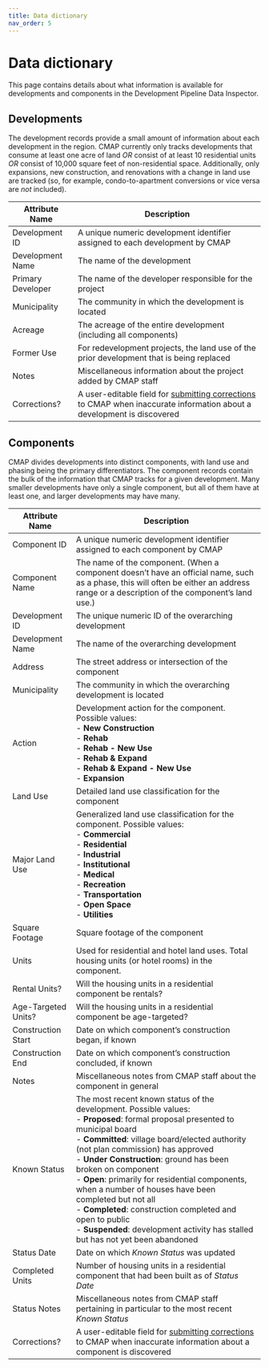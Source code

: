 ```yaml
---
title: Data dictionary
nav_order: 5
---
```


# Data dictionary

This page contains details about what information is available for developments and components in the Development Pipeline Data Inspector.

## Developments

The development records provide a small amount of information about each development in the region. CMAP currently only tracks developments that consume at least one acre of land *OR* consist of at least 10 residential units *OR* consist of 10,000 square feet of non-residential space. Additionally, only expansions, new construction, and renovations with a change in land use are tracked (so, for example, condo-to-apartment conversions or vice versa are *not* included).

| **Attribute Name** | **Description**                                              |
| ------------------ | ------------------------------------------------------------ |
| Development ID     | A unique numeric development identifier assigned to each development by CMAP |
| Development Name   | The name of the development                                  |
| Primary Developer  | The name of the developer responsible for the project        |
| Municipality       | The community in which the development is located            |
| Acreage            | The acreage of the entire development (including all components) |
| Former Use         | For redevelopment projects, the land use of the prior development that is being replaced |
| Notes              | Miscellaneous information about the project added by CMAP staff |
| Corrections?       | A user-editable field for [submitting corrections](./submitting-corrections.html) to CMAP when inaccurate information about a development is discovered |

## Components

CMAP divides developments into distinct components, with land use and phasing being the primary differentiators. The component records contain the bulk of the information that CMAP tracks for a given development. Many smaller developments have only a single component, but all of them have at least one, and larger developments may have many.

| **Attribute Name**  | **Description**                                              |
| ------------------- | ------------------------------------------------------------ |
| Component ID        | A unique numeric development identifier assigned to each component by CMAP |
| Component Name      | The name of the component. (When a component doesn’t have an official name, such as a phase, this will often be either an address range or a description of the component’s land use.) |
| Development ID      | The unique numeric ID of the overarching development         |
| Development Name    | The name of the overarching development                      |
| Address             | The street address or intersection of the component          |
| Municipality        | The community in which the overarching development is located |
| Action              | Development action for the component. Possible values:<br />- **New Construction**<br />- **Rehab**<br />- **Rehab - New Use**<br />- **Rehab & Expand**<br />- **Rehab & Expand - New Use**<br />- **Expansion** |
| Land Use            | Detailed land use classification for the component           |
| Major Land Use      | Generalized land use classification for the component. Possible values:<br />- **Commercial**<br />- **Residential**<br />- **Industrial**<br />- **Institutional**<br />- **Medical**<br />- **Recreation**<br />- **Transportation**<br />- **Open Space**<br />- **Utilities** |
| Square Footage      | Square footage of the component                              |
| Units               | Used for residential and hotel land uses. Total housing units (or hotel rooms) in the component. |
| Rental Units?       | Will the housing units in a residential component be rentals? |
| Age-Targeted Units? | Will the housing units in a residential component be age-targeted? |
| Construction Start  | Date on which component’s construction began, if known       |
| Construction End    | Date on which component’s construction concluded, if known   |
| Notes               | Miscellaneous notes from CMAP staff about the component in general |
| Known Status        | The most recent known status of the development. Possible values:<br />- **Proposed**: formal proposal presented to municipal board<br/>- **Committed**: village board/elected authority (not plan commission) has approved<br/>- **Under Construction**: ground has been broken on component<br/>- **Open**: primarily for residential components, when a number of houses have been completed but not all<br/>- **Completed**: construction completed and open to public<br/>- **Suspended**: development activity has stalled but has not yet been abandoned |
| Status Date         | Date on which *Known Status* was updated                     |
| Completed Units     | Number of housing units in a residential component that had been built as of *Status Date* |
| Status Notes        | Miscellaneous notes from CMAP staff pertaining in particular to the most recent *Known Status* |
| Corrections?        | A user-editable field for [submitting corrections](./submitting-corrections.html) to CMAP when inaccurate information about a component is discovered |


